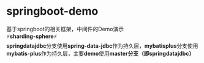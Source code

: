 # springboot-demo
基于springboot的相关框架，中间件的Demo演示  
:zap:**sharding-sphere**:zap:  
**springdatajdbc**分支使用**spring-data-jdbc**作为持久层，**mybatisplus**分支使用**mybatis-plus**作为持久层，主要**demo**使用**master分支（即springdatajdbc）**
